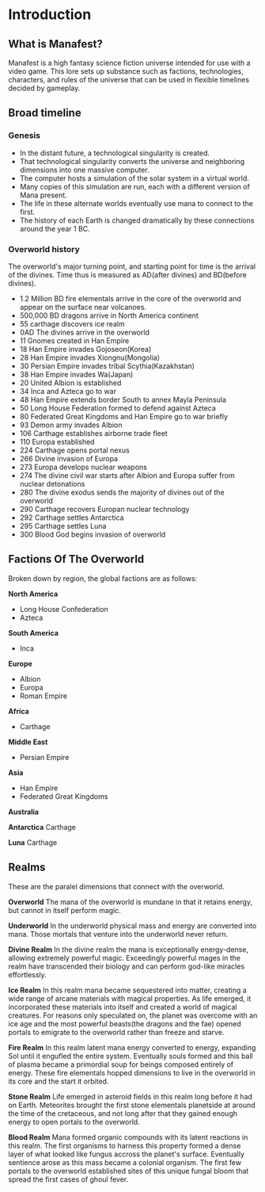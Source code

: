 # Introduction

## What is Manafest?
Manafest is a high fantasy science fiction universe intended for use with a video game. This lore sets up substance such as factions, technologies, characters, and rules of the universe that can be used in flexible timelines decided by gameplay.

## Broad timeline

### Genesis
- In the distant future, a technological singularity is created.
- That technological singularity converts the universe and neighboring dimensions into one massive computer.
- The computer hosts a simulation of the solar system in a virtual world.
- Many copies of this simulation are run, each with a different version of Mana present.
- The life in these alternate worlds eventually use mana to connect to the first.
- The history of each Earth is changed dramatically by these connections around the year 1 BC.

### Overworld history
The overworld's major turning point, and starting point for time is the arrival of the divines. Time thus is measured as AD(after divines) and BD(before divines).

- 1.2 Million BD fire elementals arrive in the core of the overworld and appear on the surface near volcanoes. 
- 500,000  BD dragons arrive in North America continent
- 55  carthage discovers ice realm
- 0AD The divines arrive in the overworld
- 11  Gnomes created in Han Empire
- 18  Han Empire invades Gojoseon(Korea)
- 28  Han Empire invades Xiongnu(Mongolia)
- 30  Persian Empire invades tribal Scythia(Kazakhstan)
- 38  Han Empire invades Wa(Japan)
- 20  United Albion is established
- 34  Inca and Azteca go to war
- 48  Han Empire extends border South to annex Mayla Peninsula
- 50  Long House Federation formed to defend against Azteca
- 80  Federated Great Kingdoms and Han Empire go to war briefly
- 93  Demon army invades Albion
- 106 Carthage establishes airborne trade fleet
- 110 Europa established
- 224 Carthage opens portal nexus
- 266 Divine invasion of Europa 
- 273 Europa develops nuclear weapons
- 274 The divine civil war starts after Albion and Europa suffer from nuclear detonations
- 280 The divine exodus sends the majority of divines out of the overworld
- 290 Carthage recovers Europan nuclear technology
- 292 Carthage settles Antarctica
- 295 Carthage settles Luna
- 300 Blood God begins invasion of overworld


## Factions Of The Overworld
Broken down by region, the global factions are as follows:


**North America**
- Long House Confederation
- Azteca

**South America**
- Inca

**Europe**
- Albion
- Europa
- Roman Empire

**Africa**
- Carthage

**Middle East**
- Persian Empire

**Asia**
- Han Empire
- Federated Great Kingdoms

**Australia**

**Antarctica**
Carthage

**Luna**
Carthage

## Realms
These are the paralel dimensions that connect with the overworld.

**Overworld**
The mana of the overworld is mundane in that it retains energy, but cannot in itself perform magic.

**Underworld**
In the underworld physical mass and energy are converted into mana. Those mortals that venture into the underworld never return.

**Divine Realm**
In the divine realm the mana is exceptionally energy-dense, allowing extremely powerful magic. Exceedingly powerful mages in the realm have transcended their biology and can perform god-like miracles effortlessly.

**Ice Realm**
In this realm mana became sequestered into matter, creating a wide range of arcane materials with magical properties. As life emerged, it incorporated these materials into itself and created a world of magical creatures. For reasons only speculated on, the planet was overcome with an ice age and the most powerful beasts(the dragons and the fae) opened portals to emigrate to the overworld rather than freeze and starve.

**Fire Realm**
In this realm latent mana energy converted to energy, expanding Sol until it engufled the entire system. Eventually souls formed and this ball of plasma became a primordial soup for beings composed entirely of energy. These fire elementals hopped dimensions to live in the overworld in its core and the start it orbited. 

**Stone Realm**
Life emerged in asteroid fields in this realm long before it had on Earth. Meteorites brought the first stone elementals planetside at around the time of the cretaceous, and not long after that they gained enough energy to open portals to the overworld.

**Blood Realm**
Mana formed organic compounds with its latent reactions in this realm. The first organisms to harness this property formed a dense layer of what looked like fungus accross the planet's surface. Eventually sentience arose as this mass became a colonial organism. The first few portals to the overworld established sites of this unique fungal bloom that spread the first cases of ghoul fever. 
